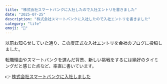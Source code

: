 ```yaml
---
title: "株式会社スマートバンクに入社したので入社エントリを書きました"
date: "2025-07-25"
description: "株式会社スマートバンクに入社したので入社エントリを書きました"
category: "life"
emoji: "🐶"
---
```


以前お知らせしていた通り、この度正式な入社エントリを会社のブログに投稿しました。

転職理由やスマートバンクを選んだ背景、新しい挑戦をするには絶好のタイミングだと感じた点など、率直に書いています。

👉 [株式会社スマートバンクに入社しました](https://blog.smartbank.co.jp/entry/uetyo-join-smartbank)
